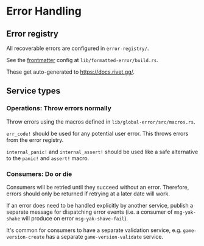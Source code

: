 # Error Handling

## Error registry

All recoverable errors are configured in `error-registry/`.

See the [frontmatter](https://jekyllrb.com/docs/front-matter/) config at `lib/formatted-error/build.rs`.

These get auto-generated to https://docs.rivet.gg/.

## Service types

### Operations: Throw errors normally

Throw errors using the macros defined in `lib/global-error/src/macros.rs`.

`err_code!` should be used for any potential user error. This throws errors from the error registry.

`internal_panic!` and `internal_assert!` should be used like a safe alternative to the `panic!` and `assert!` macro.

### Consumers: Do or die

Consumers will be retried until they succeed without an error. Therefore, errors should only be returned if retrying at a later date will work.

If an error does need to be handled explicitly by another service, publish a separate message for dispatching error events (i.e. a consumer of `msg-yak-shake` will produce on error `msg-yak-shave-fail`).

It's common for consumers to have a separate validation service, e.g. `game-version-create` has a separate `game-version-validate` service.

